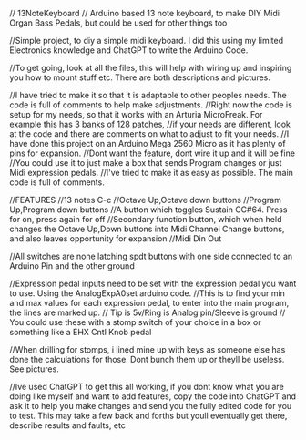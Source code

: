 // 13NoteKeyboard
// Arduino based 13 note keyboard, to make DIY Midi Organ Bass Pedals, but could be used for other things too

//Simple project, to diy a simple midi keyboard. I did this using my limited Electronics knowledge and ChatGPT to write the Arduino Code.

//To get going, look at all the files, this will help with wiring up and inspiring you how to mount stuff etc. There are both descriptions and pictures.

//I have tried to make it so that it is adaptable to other peoples needs. The code is full of comments to help make adjustments.
//Right now the code is setup for my needs, so that it works with an Arturia MicroFreak. For example this has 3 banks of 128 patches,
//if your needs are different, look at the code and there are comments on what to adjust to fit your needs.
//I have done this project on an Arduino Mega 2560 Micro as it has plenty of pins for expansion.
//Dont want the feature, dont wire it up and it will be fine
//You could use it to just make a box that sends Program changes or just Midi expression pedals. 
//I've tried to make it as easy as possible. The main code is full of comments.

//FEATURES
//13 notes C-c
//Octave Up,Octave down buttons
//Program Up,Program down buttons
//A button which toggles Sustain CC#64. Press for on, press again for off
//Secondary function button, which when held changes the Octave Up,Down buttons into Midi Channel Change buttons, and also leaves opportunity for expansion
//Midi Din Out

//All switches are none latching spdt buttons with one side connected to an Arduino Pin and the other ground

//Expression pedal inputs need to be set with the expression pedal you want to use. Using the AnalogExpA0set arduino code.
//This is to find your min and max values for each expression pedal, to enter into the main program, the lines are marked up.
// Tip is 5v/Ring is Analog pin/Sleeve is ground
// You could use these with a stomp switch of your choice in a box or something like a EHX Cntl Knob pedal

//When drilling for stomps, i lined mine up with keys as someone else has done the calculations for those. Dont bunch them up or theyll be useless. See pictures.

//Ive used ChatGPT to get this all working, if you dont know what you are doing like myself and want to add features, copy the code into ChatGPT and ask it to help you make changes and send you the fully edited code for you to test. This may take a few back and forths but youll eventually get there, describe results and faults, etc
